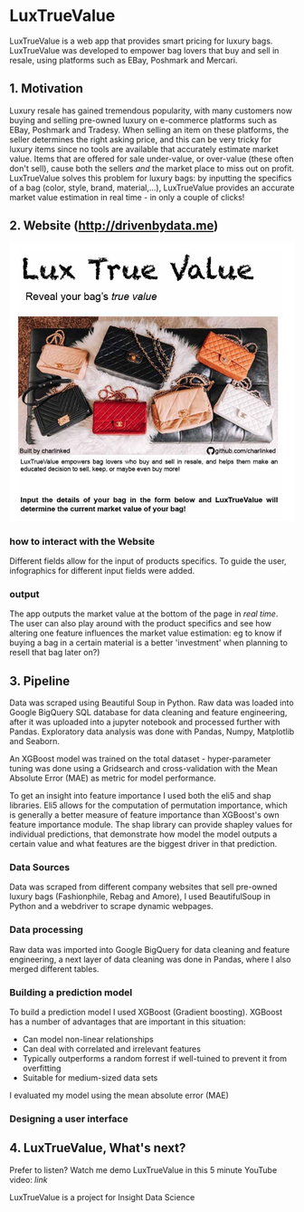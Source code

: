 # LuxTrueValue

LuxTrueValue is a web app that provides smart pricing for luxury bags. LuxTrueValue was developed to empower bag lovers that buy and sell in resale, using platforms such as EBay, Poshmark and Mercari.

## 1. Motivation

Luxury resale has gained tremendous popularity, with many customers now buying and selling pre-owned luxury on e-commerce platforms such as EBay, Poshmark and Tradesy. When selling an item on these platforms, the seller determines the right asking price, and this can be very tricky for luxury items since no tools are available that accurately estimate market value. Items that are offered for sale under-value, or over-value (these often don't sell), cause both the sellers *and* the market place to miss out on profit. LuxTrueValue solves this problem for luxury bags: by inputting the specifics of a bag (color, style, brand, material,...), LuxTrueValue provides an accurate market value estimation in real time - in only a couple of clicks!

## 2. Website (http://drivenbydata.me)

![Image of homepage](https://github.com/charlinked/LuxTrueValue/blob/master/figures/homepage.png)

### how to interact with the Website
Different fields allow for the input of products specifics. To guide the user, infographics for different input fields were added.



### output

The app outputs the market value at the bottom of the page in *real time*. The user can also play around with the product specifics and see how altering one feature influences the market value estimation: eg to know if buying a bag in a certain material is a better 'investment' when planning to resell that bag later on?)


## 3. Pipeline

Data was scraped using Beautiful Soup in Python. Raw data was loaded into Google BigQuery SQL database for data cleaning and feature engineering, after it was uploaded into a jupyter notebook and processed further with Pandas. Exploratory data analysis was done with Pandas, Numpy, Matplotlib and Seaborn.

An XGBoost model was trained on the total dataset - hyper-parameter tuning was done using a Gridsearch and cross-validation with the Mean Absolute Error (MAE) as metric for model performance.

To get an insight into feature importance I used both the eli5 and shap libraries. Eli5 allows for the computation of permutation importance, which is generally a better measure of feature importance than XGBoost's own feature importance module. The shap library can provide shapley values for individual predictions, that demonstrate how model the model outputs a certain value and what features are the biggest driver in that prediction.

### Data Sources

Data was scraped from different company websites that sell pre-owned luxury bags (Fashionphile, Rebag and Amore), I used BeautifulSoup in Python and a webdriver to scrape dynamic webpages.

### Data processing

Raw data was imported into Google BigQuery for data cleaning and feature engineering, a next layer of data cleaning was done in Pandas, where I also merged different tables.

### Building a prediction model

To build a prediction model I used XGBoost (Gradient boosting). XGBoost has a number of advantages that are important in this situation:
- Can model non-linear relationships
- Can deal with correlated and irrelevant features
- Typically outperforms a random forrest if well-tuined to prevent it from overfitting
- Suitable for medium-sized data sets

I evaluated my model using the mean absolute error (MAE)


### Designing a user interface

## 4. LuxTrueValue, What's next?



Prefer to listen? Watch me demo LuxTrueValue in this 5 minute YouTube video: *link*

LuxTrueValue is a project for Insight Data Science
